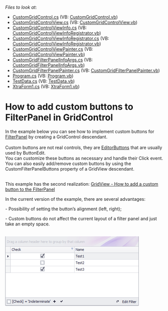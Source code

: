 <!-- default file list -->
*Files to look at*:

* [CustomGridControl.cs](./CS/GridWithFilterPanelButtons/CustomGridControl/CustomGridControl.cs) (VB: [CustomGridControl.vb](./VB/GridWithFilterPanelButtons/CustomGridControl/CustomGridControl.vb))
* [CustomGridControlView.cs](./CS/GridWithFilterPanelButtons/CustomGridControl/CustomGridControlView.cs) (VB: [CustomGridControlView.vb](./VB/GridWithFilterPanelButtons/CustomGridControl/CustomGridControlView.vb))
* [CustomGridControlViewInfo.cs](./CS/GridWithFilterPanelButtons/CustomGridControl/CustomGridControlViewInfo.cs) (VB: [CustomGridControlViewInfoRegistrator.vb](./VB/GridWithFilterPanelButtons/CustomGridControl/CustomGridControlViewInfoRegistrator.vb))
* [CustomGridControlViewInfoRegistrator.cs](./CS/GridWithFilterPanelButtons/CustomGridControl/CustomGridControlViewInfoRegistrator.cs) (VB: [CustomGridControlViewInfoRegistrator.vb](./VB/GridWithFilterPanelButtons/CustomGridControl/CustomGridControlViewInfoRegistrator.vb))
* [CustomGridControlViewPainter.cs](./CS/GridWithFilterPanelButtons/CustomGridControl/CustomGridControlViewPainter.cs) (VB: [CustomGridControlViewPainter.vb](./VB/GridWithFilterPanelButtons/CustomGridControl/CustomGridControlViewPainter.vb))
* [CustomGridFilterPanelInfoArgs.cs](./CS/GridWithFilterPanelButtons/CustomGridControl/CustomGridFilterPanelInfoArgs.cs) (VB: [CustomGridFilterPanelInfoArgs.vb](./VB/GridWithFilterPanelButtons/CustomGridControl/CustomGridFilterPanelInfoArgs.vb))
* [CustomGridFilterPanelPainter.cs](./CS/GridWithFilterPanelButtons/CustomGridControl/CustomGridFilterPanelPainter.cs) (VB: [CustomGridFilterPanelPainter.vb](./VB/GridWithFilterPanelButtons/CustomGridControl/CustomGridFilterPanelPainter.vb))
* [Program.cs](./CS/GridWithFilterPanelButtons/Program.cs) (VB: [Program.vb](./VB/GridWithFilterPanelButtons/Program.vb))
* [TestData.cs](./CS/GridWithFilterPanelButtons/TestData.cs) (VB: [TestData.vb](./VB/GridWithFilterPanelButtons/TestData.vb))
* [XtraForm1.cs](./CS/GridWithFilterPanelButtons/XtraForm1.cs) (VB: [XtraForm1.vb](./VB/GridWithFilterPanelButtons/XtraForm1.vb))
<!-- default file list end -->
# How to add custom buttons to FilterPanel in GridControl


In the example below you can see how to implement custom buttons for <a href="https://documentation.devexpress.com/WindowsForms/1424/Controls-and-Libraries/Data-Grid/Visual-Elements/View-Common-Elements/Filter-Panel">FilterPanel</a> by creating a GridControl descendant.<br><br>Custom buttons are not real controls, they are <a href="https://documentation.devexpress.com/WindowsForms/610/Controls-and-Libraries/Editors-and-Simple-Controls/Simple-Editors/Concepts/Editor-Buttons/Editor-Buttons-Overview">EditorButtons</a> that are usually used by ButtonEdit.<br>You can customize these buttons as necessary and handle their Click event.<br>You can also easily add/remove custom buttons by using the CustomFilterPanelButtons property of a GridView descendant. <br><br>
<p>This example has the second realization: <a href="https://www.devexpress.com/Support/Center/Example/Details/T375271/gridview-how-to-add-a-custom-button-to-the-filterpanel">GridView - How to add a custom button to the FilterPanel</a></p>
<p>In the current version of the example, there are several advantages:</p>
<p>- Possibility of setting the button’s alignment (left, right);</p>
<p>- Custom buttons do not affect the current layout of a filter panel and just take an empty space.</p>
<br><img src="https://raw.githubusercontent.com/DevExpress-Examples/how-to-add-custom-buttons-to-filterpanel-in-gridcontrol-t540359/17.1.4+/media/564b16ee-6e24-48fa-81e2-c251f1c80692.png">

<br/>



